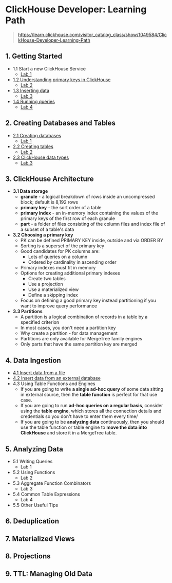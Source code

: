 # ClickHouse Developer: Learning Path
> https://learn.clickhouse.com/visitor_catalog_class/show/1049584/ClickHouse-Developer-Learning-Path

## 1. Getting Started
- 1.1 Start a new ClickHouse Service
  - [Lab 1](01_getting_started_labs/lab_01_start_new_clickhouse_service.md)
- [1.2 Understanding primary keys in ClickHouse](01_02_primary_keys.md)
  - [Lab 2](01_getting_started_labs/lab_02_create_table.md)
- [1.3 Inserting data](01_03_inserting_data.md)
  - [Lab 3](01_getting_started_labs/lab_03_insert_from_file.md)
- [1.4 Running queries](01_04_running_queries.md)
  - [Lab 4](01_getting_started_labs/lab_04_queries.md)

## 2. Creating Databases and Tables
- [2.1 Creating databases](02_01_creating_databases.md)
  - [Lab 1](02_creating_databases_and_tables_labs/lab_01_creating_database.md)
- [2.2 Creating tables](02_02_creating_tables.md)
  - [Lab 2](02_creating_databases_and_tables_labs/lab_02_creating_tables.md)
- [2.3 ClickHouse data types](02_03_data_types.md)
  - [Lab 3](02_creating_databases_and_tables_labs/lab_03_data_types.md)

## 3. ClickHouse Architecture
- **3.1 Data storage**
  -	**granule** - a logical breakdown of rows inside an uncompressed block; default is 8,192 rows
  - **primary key** - the sort order of a table
  -	**primary index** - an in-memory index containing the values of the primary keys of the first row of each granule
  -	**part** - a folder of files consisting of the column files and index file of a subset of a table's data
- **3.2 Choosing a primary key**
  - PK can be defined PRIMARY KEY inside, outside and via ORDER BY
  - Sorting is a superset of the primary key
  - Good candidates for PK columns are:
    - Lots of queries on a column
    - Ordered by cardinality in ascending order
  - Primary indexes must fit in memory
  - Options for creating additional primary indexes
    - Create two tables
    - Use a projection
    - Use a materialized view
    - Define a skipping index
  - Focus on defining a good primary key instead partitioning if you want to improve query performance
- **3.3 Partitions**
  - A partition is a logical combination of records in a table by a specified criterion
  - In most cases, you don't need a partition key
  - Why create a partition - for data management
  - Partitions are only available for MergeTree family engines
  - Only parts that have the same partition key are merged

## 4. Data Ingestion
- [4.1 Insert data from a file](04_01_insert_data_from_a_file.md)
- [4.2 Insert data from an external database](04_02_insert_data_from_from_an_external_database.md)
- 4.3 Using Table Functions and Engines
  - If you are going to write **a single ad-hoc query** of some data sitting in external source, 
    then the **table function** is perfect for that use case.
  - If you are going to run **ad-hoc queries on a regular basis**, consider using the **table engine**, 
    which stores all the connection details and credentials so you don't have to enter them every time/
  - If you are going to be **analyzing data** continuously, then you should use the table function 
    or table engine to **move the data into ClickHouse** and store it in a MergeTree table.

## 5. Analyzing Data
- 5.1 Writing Queries
  - Lab 1
- 5.2 Using Functions
  - Lab 2
- 5.3 Aggregate Function Combinators
  - Lab 3
- 5.4 Common Table Expressions
  - Lab 4
- 5.5 Other Useful Tips

## 6. Deduplication
## 7. Materialized Views
## 8. Projections
## 9. TTL: Managing Old Data
